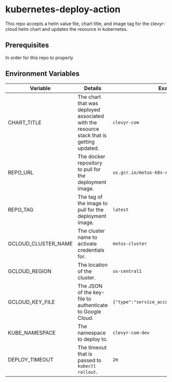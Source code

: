 # kubernetes-deploy-action
This repo accepts a helm value file, chart title, and image tag for the clevyr-cloud 
helm chart and updates the resource in kubernetes.

## Prerequisites
In order for this repo to properly 

## Environment Variables

| Variable            | Details                                                                                 | Example                                       |
|---------------------|-----------------------------------------------------------------------------------------|-----------------------------------------------|
| CHART_TITLE         | The chart that was deployed associated with the resource stack that is getting updated. | `clevyr-com`                                  |
| REPO_URL            | The docker repository to pull for the deployment image.                                 | `us.gcr.io/motus-k8s-cluster/clevyr-com`      |
| REPO_TAG            | The tag of the image to pull for the deployment image.                                  | `latest`                                      |
| GCLOUD_CLUSTER_NAME | The cluster name to activate credentials for.                                           | `motus-cluster`                               |
| GCLOUD_REGION       | The location of the cluster.                                                            | `us-central1`                                 |
| GCLOUD_KEY_FILE     | The JSON of the key-file to authenticate to Google Cloud.                               | `{"type":"service_account","project_id":...}` |
| KUBE_NAMESPACE      | The namespace to deploy to.                                                             | `clevyr-com-dev`                              |
| DEPLOY_TIMEOUT      | The timeout that is passed to `kubectl rollout`.                                        | `2m`                                          |
